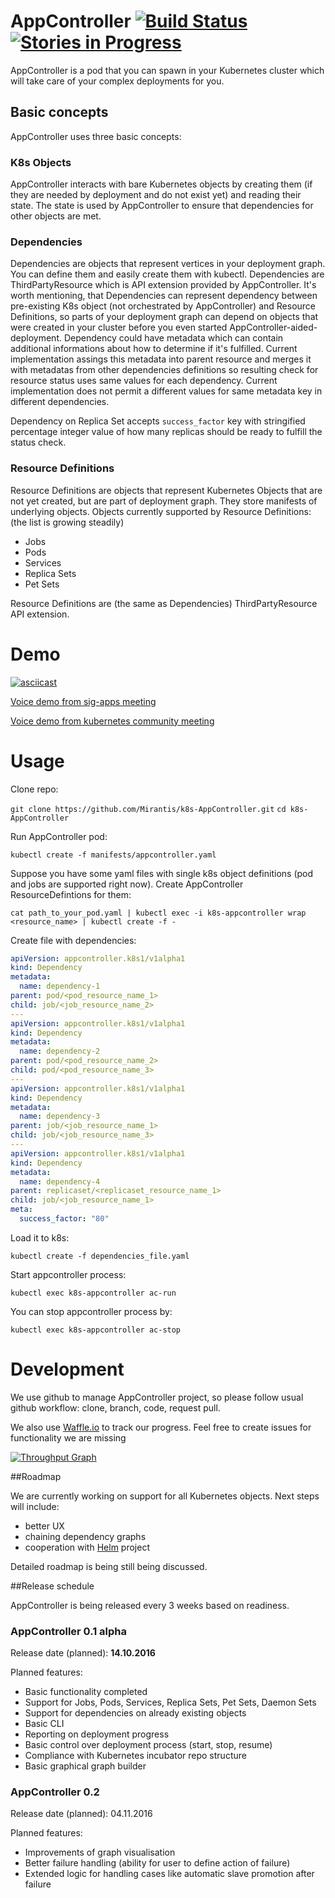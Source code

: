 
AppController [![Build Status](https://travis-ci.org/Mirantis/k8s-AppController.svg?branch=master)](https://travis-ci.org/Mirantis/k8s-AppController) [![Stories in Progress](https://badge.waffle.io/Mirantis/k8s-AppController.png?label=in%20progress&title=In%20Progress)](http://waffle.io/Mirantis/k8s-AppController)
=============
AppController is a pod that you can spawn in your Kubernetes cluster which will take care of your complex deployments for you.

## Basic concepts

AppController uses three basic concepts:

### K8s Objects

AppController interacts with bare Kubernetes objects by creating them (if they are needed by deployment and do not exist yet) and reading their state. The state is used by AppController to ensure that dependencies for other objects are met.

### Dependencies

Dependencies are objects that represent vertices in your deployment graph. You can define them and easily create them with kubectl. Dependencies are ThirdPartyResource which is API extension provided by AppController. It's worth mentioning, that Dependencies can represent dependency between pre-existing K8s object (not orchestrated by AppController) and Resource Definitions, so parts of your deployment graph can depend on objects that were created in your cluster before you even started AppController-aided-deployment. Dependency could have metadata which can contain additional informations about how to determine if it's fulfilled. Current implementation assings this metadata into parent resource and merges it with metadatas from other dependencies definitions so resulting check for resource status uses same values for each dependency. Current implementation does not permit a different values for same metadata key in different dependencies.

Dependency on Replica Set accepts `success_factor` key with stringified percentage integer value of how many replicas should be ready to fulfill the status check.

### Resource Definitions

Resource Definitions are objects that represent Kubernetes Objects that are not yet created, but are part of deployment graph. They store manifests of underlying objects. Objects currently supported by Resource Definitions: (the list is growing steadily)
* Jobs
* Pods
* Services
* Replica Sets
* Pet Sets

Resource Definitions are (the same as Dependencies) ThirdPartyResource API extension.

# Demo
[![asciicast](https://asciinema.org/a/c4ujuq2f8mv1cl16h0u5x0sl1.png)](https://asciinema.org/a/c4ujuq2f8mv1cl16h0u5x0sl1)

[Voice demo from sig-apps meeting](https://youtu.be/BXRToNV4Rdw?t=178)

[Voice demo from kubernetes community meeting](https://youtu.be/NzkoocVeFMQ?t=31)

# Usage

Clone repo:

`git clone https://github.com/Mirantis/k8s-AppController.git`
`cd k8s-AppController`

Run AppController pod:

`kubectl create -f manifests/appcontroller.yaml`

Suppose you have some yaml files with single k8s object definitions (pod and jobs are supported right now). Create AppController ResourceDefintions for them:

`cat path_to_your_pod.yaml | kubectl exec -i k8s-appcontroller wrap <resource_name> | kubectl create -f -`

Create file with dependencies:
```yaml
apiVersion: appcontroller.k8s1/v1alpha1
kind: Dependency
metadata:
  name: dependency-1
parent: pod/<pod_resource_name_1>
child: job/<job_resource_name_2>
---
apiVersion: appcontroller.k8s1/v1alpha1
kind: Dependency
metadata:
  name: dependency-2
parent: pod/<pod_resource_name_2>
child: pod/<pod_resource_name_3>
---
apiVersion: appcontroller.k8s1/v1alpha1
kind: Dependency
metadata:
  name: dependency-3
parent: job/<job_resource_name_1>
child: job/<job_resource_name_3>
---
apiVersion: appcontroller.k8s1/v1alpha1
kind: Dependency
metadata:
  name: dependency-4
parent: replicaset/<replicaset_resource_name_1>
child: job/<job_resource_name_1>
meta:
  success_factor: "80"
```
Load it to k8s:

`kubectl create -f dependencies_file.yaml`

Start appcontroller process:

`kubectl exec k8s-appcontroller ac-run`

You can stop appcontroller process by:

`kubectl exec k8s-appcontroller ac-stop`

# Development

We use github to manage AppController project, so please follow usual github workflow: clone, branch, code, request pull.

We also use [Waffle.io](http://waffle.io/Mirantis/k8s-AppController) to track our progress. Feel free to create issues for functionality we are missing

[![Throughput Graph](https://graphs.waffle.io/Mirantis/k8s-AppController/throughput.svg)](https://waffle.io/Mirantis/k8s-AppController/metrics/throughput)

##Roadmap

We are currently working on support for all Kubernetes objects. Next steps will include:

* better UX
* chaining dependency graphs
* cooperation with [Helm](https://github.com/kubernetes/helm) project

Detailed roadmap is being still being discussed.

##Release schedule

AppController is being released every 3 weeks based on readiness.

### AppController 0.1 alpha

Release date (planned): **14.10.2016**

Planned features:

* Basic functionality completed
* Support for Jobs, Pods, Services, Replica Sets, Pet Sets, Daemon Sets
* Support for dependencies on already existing objects
* Basic CLI
* Reporting on deployment progress
* Basic control over deployment process (start, stop, resume)
* Compliance with Kubernetes incubator repo structure
* Basic graphical graph builder

### AppController 0.2

Release date (planned): 04.11.2016

Planned features:

* Improvements of graph visualisation
* Better failure handling (ability for user to define action of failure)
* Extended logic for handling cases like automatic slave promotion after failure